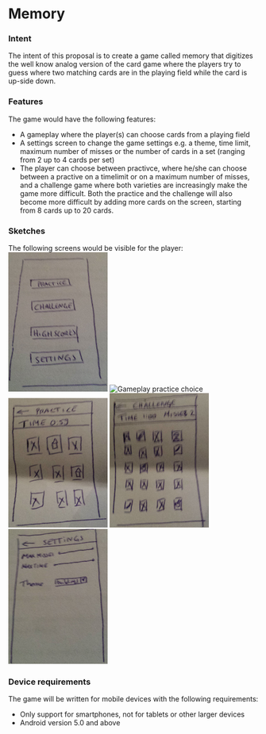 # Memory
### Intent
The intent of this proposal is to create a game called memory that digitizes the well know analog version of the card game where the players try to guess where two matching cards are in the playing field while the card is up-side down. 

### Features
The game would have the following features:
- A gameplay where the player(s) can choose cards from a playing field
- A settings screen to change the game settings e.g. a theme, time limit, maximum number of misses or the number of cards in a set (ranging from 2 up to 4 cards per set)
- The player can choose between practivce, where he/she can choose between a practive on a timelimit or on a maximum number of misses, and a challenge game where both varieties are increasingly make the game more difficult. Both the practice and the challenge will also become more difficult by adding more cards on the screen, starting from 8 cards up to 20 cards.

### Sketches
The following screens would be visible for the player:
![Menu](https://raw.githubusercontent.com/ruben-kruiver/AndroidMemory/master/Documentation/images/Menu.png "Main Menu")
![Gameplay practice choice](https://raw.githubusercontent.com/ruben-kruiver/AndroidMemory/master/Documentation/images/PracticeChoice.png.png "Choice screen for practice game")
![Gameplay practice](https://raw.githubusercontent.com/ruben-kruiver/AndroidMemory/master/Documentation/images/Practice.png "Practice game")
![Gameplay challenge](https://raw.githubusercontent.com/ruben-kruiver/AndroidMemory/master/Documentation/images/Challenge.png "Challenge game")
![Settings](https://raw.githubusercontent.com/ruben-kruiver/AndroidMemory/master/Documentation/images/Settings.png "Settings screen")

### Device requirements
The game will be written for mobile devices with the following requirements:
- Only support for smartphones, not for tablets or other larger devices
- Android version 5.0 and above